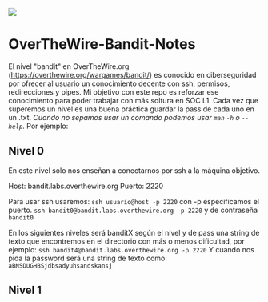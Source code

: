 ![](https://github.com/david-garcia-sec/OverTheWire-Bandit-Notes/blob/7ddd862895a1d0ea244b3cfb1ba19400418d0652/images/otw-bandit.jpg)
# OverTheWire-Bandit-Notes
El nivel "bandit" en OverTheWire.org (https://overthewire.org/wargames/bandit/) es conocido en ciberseguridad por ofrecer al usuario un conocimiento decente con ssh, permisos, redirecciones y pipes. Mi objetivo con este repo es reforzar ese conocimiento para poder trabajar con más soltura en SOC L1.
Cada vez que superemos un nivel es una buena práctica guardar la pass de cada uno en un .txt.
*Cuando no sepamos usar un comando podemos usar ``man`` ``-h`` o ``--help``.*
Por ejemplo:

## Nivel 0
En este nivel solo nos enseñan a conectarnos por ssh a la máquina objetivo.

Host: bandit.labs.overthewire.org
Puerto: 2220

Para usar ssh usaremos:
``ssh usuario@host -p 2220`` con -p especificamos el puerto.
``ssh bandit0@bandit.labs.overthewire.org -p 2220`` y de contraseña ``bandit0``


En los siguientes niveles será banditX según el nivel y de pass una string de texto que encontremos en el directorio con más o menos dificultad, por ejemplo:
``ssh bandit4@bandit.labs.overthewire.org -p 2220``
Y cuando nos pida la password será una string de texto como:
``aBNSDUGHBSjdbsadyuhsandskansj``

## Nivel 1

